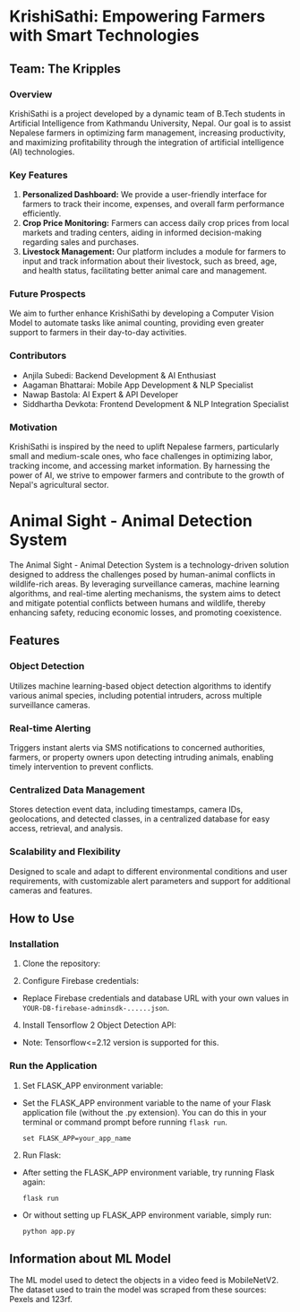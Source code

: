 # KrishiSathi: Empowering Farmers with Smart Technologies

## Team: The Kripples

### Overview
KrishiSathi is a project developed by a dynamic team of B.Tech students in Artificial Intelligence from Kathmandu University, Nepal. Our goal is to assist Nepalese farmers in optimizing farm management, increasing productivity, and maximizing profitability through the integration of artificial intelligence (AI) technologies.

### Key Features
1. **Personalized Dashboard:** We provide a user-friendly interface for farmers to track their income, expenses, and overall farm performance efficiently.
2. **Crop Price Monitoring:** Farmers can access daily crop prices from local markets and trading centers, aiding in informed decision-making regarding sales and purchases.
3. **Livestock Management:** Our platform includes a module for farmers to input and track information about their livestock, such as breed, age, and health status, facilitating better animal care and management.

### Future Prospects
We aim to further enhance KrishiSathi by developing a Computer Vision Model to automate tasks like animal counting, providing even greater support to farmers in their day-to-day activities.

### Contributors
- Anjila Subedi: Backend Development & AI Enthusiast
- Aagaman Bhattarai: Mobile App Development & NLP Specialist
- Nawap Bastola: AI Expert & API Developer
- Siddhartha Devkota: Frontend Development & NLP Integration Specialist

### Motivation
KrishiSathi is inspired by the need to uplift Nepalese farmers, particularly small and medium-scale ones, who face challenges in optimizing labor, tracking income, and accessing market information. By harnessing the power of AI, we strive to empower farmers and contribute to the growth of Nepal's agricultural sector.


# Animal Sight - Animal Detection System

The Animal Sight - Animal Detection System is a technology-driven solution designed to address the challenges posed by human-animal conflicts in wildlife-rich areas. By leveraging surveillance cameras, machine learning algorithms, and real-time alerting mechanisms, the system aims to detect and mitigate potential conflicts between humans and wildlife, thereby enhancing safety, reducing economic losses, and promoting coexistence.

## Features

### Object Detection
Utilizes machine learning-based object detection algorithms to identify various animal species, including potential intruders, across multiple surveillance cameras.

### Real-time Alerting
Triggers instant alerts via SMS notifications to concerned authorities, farmers, or property owners upon detecting intruding animals, enabling timely intervention to prevent conflicts.

### Centralized Data Management
Stores detection event data, including timestamps, camera IDs, geolocations, and detected classes, in a centralized database for easy access, retrieval, and analysis.

### Scalability and Flexibility
Designed to scale and adapt to different environmental conditions and user requirements, with customizable alert parameters and support for additional cameras and features.

## How to Use

### Installation

1. Clone the repository:

3. Configure Firebase credentials:
- Replace Firebase credentials and database URL with your own values in `YOUR-DB-firebase-adminsdk-......json`.

4. Install Tensorflow 2 Object Detection API:
- Note: Tensorflow<=2.12 version is supported for this.

### Run the Application

1. Set FLASK_APP environment variable:
- Set the FLASK_APP environment variable to the name of your Flask application file (without the .py extension). You can do this in your terminal or command prompt before running `flask run`.
  ```
  set FLASK_APP=your_app_name
  ```

2. Run Flask:
- After setting the FLASK_APP environment variable, try running Flask again:
  ```
  flask run
  ```

- Or without setting up FLASK_APP environment variable, simply run:
  ```
  python app.py
  ```

## Information about ML Model

The ML model used to detect the objects in a video feed is MobileNetV2. The dataset used to train the model was scraped from these sources: Pexels and 123rf.




